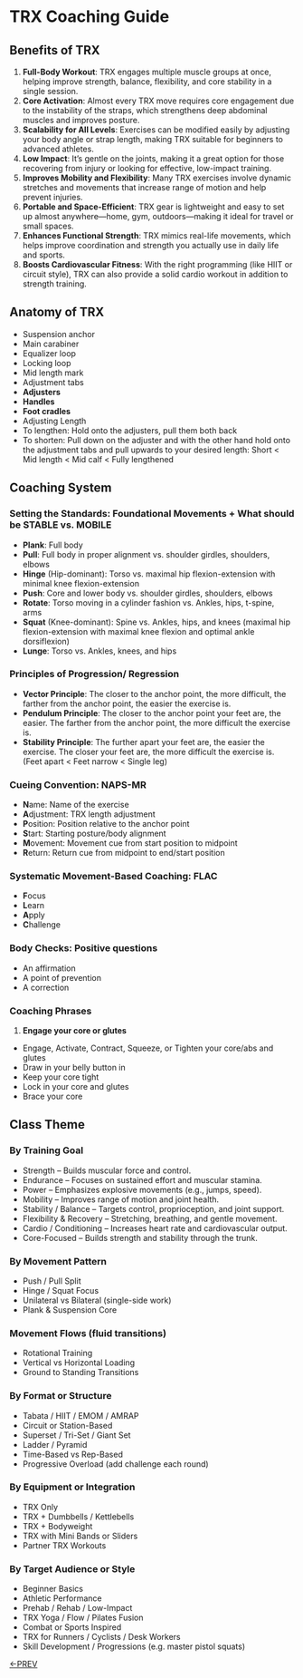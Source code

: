 # TRX Coaching Guide

## Benefits of TRX
1. **Full-Body Workout**: TRX engages multiple muscle groups at once, helping improve strength, balance, flexibility, and core stability in a single session.
2. **Core Activation**: Almost every TRX move requires core engagement due to the instability of the straps, which strengthens deep abdominal muscles and improves posture.
3. **Scalability for All Levels**: Exercises can be modified easily by adjusting your body angle or strap length, making TRX suitable for beginners to advanced athletes.
4. **Low Impact**: It’s gentle on the joints, making it a great option for those recovering from injury or looking for effective, low-impact training.
5. **Improves Mobility and Flexibility**: Many TRX exercises involve dynamic stretches and movements that increase range of motion and help prevent injuries.
6. **Portable and Space-Efficient**: TRX gear is lightweight and easy to set up almost anywhere—home, gym, outdoors—making it ideal for travel or small spaces.
7. **Enhances Functional Strength**: TRX mimics real-life movements, which helps improve coordination and strength you actually use in daily life and sports.
8. **Boosts Cardiovascular Fitness**: With the right programming (like HIIT or circuit style), TRX can also provide a solid cardio workout in addition to strength training.

## Anatomy of TRX
- Suspension anchor
- Main carabiner
- Equalizer loop
- Locking loop
- Mid length mark
- Adjustment tabs
- **Adjusters**
- **Handles**
- **Foot cradles**
- Adjusting Length
- To lengthen: Hold onto the adjusters, pull them both back 
- To shorten: Pull down on the adjuster and with the other hand hold onto the adjustment tabs and pull upwards to your desired length: Short < Mid length < Mid calf < Fully lengthened

## Coaching System

### Setting the Standards: Foundational Movements + What should be **STABLE** vs. **MOBILE** 
- **Plank**: Full body
- **Pull**: Full body in proper alignment vs. shoulder girdles, shoulders, elbows
- **Hinge** (Hip-dominant): Torso vs. maximal hip flexion-extension with minimal knee flexion-extension
- **Push**: Core and lower body vs. shoulder girdles, shoulders, elbows
- **Rotate**: Torso moving in a cylinder fashion vs. Ankles, hips, t-spine, arms
- **Squat** (Knee-dominant): Spine vs. Ankles, hips, and knees (maximal hip flexion-extension with maximal knee flexion and optimal ankle dorsiflexion)
- **Lunge**: Torso vs. Ankles, knees, and hips

### Principles of Progression/ Regression
- **Vector Principle**: The closer to the anchor point, the more difficult, the farther from the anchor point, the easier the exercise is.
- **Pendulum Principle**: The closer to the anchor point your feet are, the easier. The farther from the anchor point, the more difficult the exercise is.
- **Stability Principle**: The further apart your feet are, the easier the exercise. The closer your feet are, the more difficult the exercise is. (Feet apart < Feet narrow < Single leg)

### Cueing Convention: **NAPS-MR**
- **N**ame: Name of the exercise
- **A**djustment: TRX length adjustment
- **P**osition: Position relative to the anchor point
- **S**tart: Starting posture/body alignment
- **M**ovement: Movement cue from start position to midpoint
- **R**eturn: Return cue from midpoint to end/start position

### Systematic Movement-Based Coaching: **FLAC**
- **F**ocus
- **L**earn
- **A**pply
- **C**hallenge

### Body Checks: Positive questions
- An affirmation
- A point of prevention
- A correction

### Coaching Phrases
1. **Engage your core or glutes**
- Engage, Activate, Contract, Squeeze, or Tighten your core/abs and glutes
- Draw in your belly button in
- Keep your core tight
- Lock in your core and glutes
- Brace your core

## Class Theme

### By Training Goal
- Strength – Builds muscular force and control.
- Endurance – Focuses on sustained effort and muscular stamina.
- Power – Emphasizes explosive movements (e.g., jumps, speed).
- Mobility – Improves range of motion and joint health.
- Stability / Balance – Targets control, proprioception, and joint support.
- Flexibility & Recovery – Stretching, breathing, and gentle movement.
- Cardio / Conditioning – Increases heart rate and cardiovascular output.
- Core-Focused – Builds strength and stability through the trunk.

### By Movement Pattern
- Push / Pull Split
- Hinge / Squat Focus
- Unilateral vs Bilateral (single-side work)
- Plank & Suspension Core

### Movement Flows (fluid transitions)
- Rotational Training
- Vertical vs Horizontal Loading
- Ground to Standing Transitions

### By Format or Structure
- Tabata / HIIT / EMOM / AMRAP
- Circuit or Station-Based
- Superset / Tri-Set / Giant Set
- Ladder / Pyramid
- Time-Based vs Rep-Based
- Progressive Overload (add challenge each round)

### By Equipment or Integration
- TRX Only
- TRX + Dumbbells / Kettlebells
- TRX + Bodyweight
- TRX with Mini Bands or Sliders
- Partner TRX Workouts

### By Target Audience or Style
- Beginner Basics
- Athletic Performance
- Prehab / Rehab / Low-Impact
- TRX Yoga / Flow / Pilates Fusion
- Combat or Sports Inspired
- TRX for Runners / Cyclists / Desk Workers
- Skill Development / Progressions (e.g. master pistol squats)

[<-PREV](trx.md)
